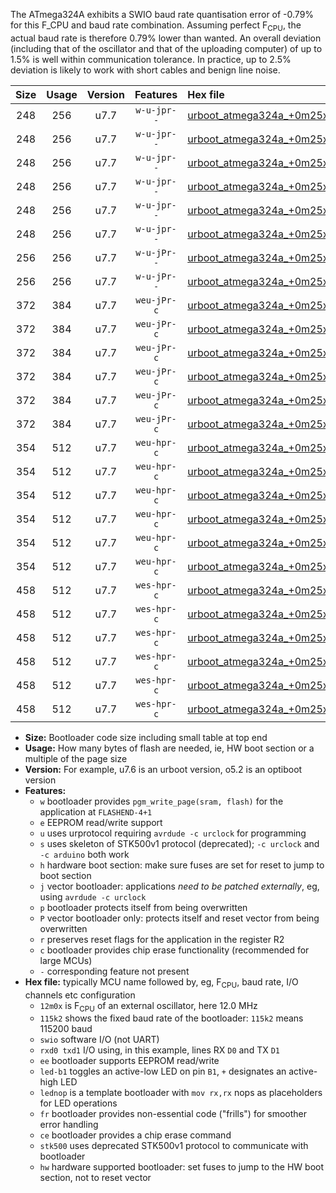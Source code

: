 The ATmega324A exhibits a SWIO baud rate quantisation error of -0.79% for this F_CPU and baud rate combination. Assuming perfect F<sub>CPU</sub>, the actual baud rate is therefore 0.79% lower than wanted. An overall deviation (including that of the oscillator and that of the uploading computer) of up to 1.5% is well within communication tolerance. In practice, up to 2.5% deviation is likely to work with short cables and benign line noise.

|Size|Usage|Version|Features|Hex file|
|:-:|:-:|:-:|:-:|:--|
|248|256|u7.7|`w-u-jpr--`|[urboot_atmega324a_+0m25x_+++7k2_swio_rxd0_txd1_led+b0.hex](https://raw.githubusercontent.com/stefanrueger/urboot.hex/main/mcus/atmega324a/external_oscillator/fcpu_+0m25x/br_+++7k2/urboot_atmega324a_+0m25x_+++7k2_swio_rxd0_txd1_led+b0.hex)|
|248|256|u7.7|`w-u-jpr--`|[urboot_atmega324a_+0m25x_+++7k2_swio_rxd0_txd1_led+b7.hex](https://raw.githubusercontent.com/stefanrueger/urboot.hex/main/mcus/atmega324a/external_oscillator/fcpu_+0m25x/br_+++7k2/urboot_atmega324a_+0m25x_+++7k2_swio_rxd0_txd1_led+b7.hex)|
|248|256|u7.7|`w-u-jpr--`|[urboot_atmega324a_+0m25x_+++7k2_swio_rxd0_txd1_lednop.hex](https://raw.githubusercontent.com/stefanrueger/urboot.hex/main/mcus/atmega324a/external_oscillator/fcpu_+0m25x/br_+++7k2/urboot_atmega324a_+0m25x_+++7k2_swio_rxd0_txd1_lednop.hex)|
|248|256|u7.7|`w-u-jpr--`|[urboot_atmega324a_+0m25x_+++7k2_swio_rxd2_txd3_led+b0.hex](https://raw.githubusercontent.com/stefanrueger/urboot.hex/main/mcus/atmega324a/external_oscillator/fcpu_+0m25x/br_+++7k2/urboot_atmega324a_+0m25x_+++7k2_swio_rxd2_txd3_led+b0.hex)|
|248|256|u7.7|`w-u-jpr--`|[urboot_atmega324a_+0m25x_+++7k2_swio_rxd2_txd3_led+b7.hex](https://raw.githubusercontent.com/stefanrueger/urboot.hex/main/mcus/atmega324a/external_oscillator/fcpu_+0m25x/br_+++7k2/urboot_atmega324a_+0m25x_+++7k2_swio_rxd2_txd3_led+b7.hex)|
|248|256|u7.7|`w-u-jpr--`|[urboot_atmega324a_+0m25x_+++7k2_swio_rxd2_txd3_lednop.hex](https://raw.githubusercontent.com/stefanrueger/urboot.hex/main/mcus/atmega324a/external_oscillator/fcpu_+0m25x/br_+++7k2/urboot_atmega324a_+0m25x_+++7k2_swio_rxd2_txd3_lednop.hex)|
|256|256|u7.7|`w-u-jPr--`|[urboot_atmega324a_+0m25x_+++7k2_swio_rxd0_txd1.hex](https://raw.githubusercontent.com/stefanrueger/urboot.hex/main/mcus/atmega324a/external_oscillator/fcpu_+0m25x/br_+++7k2/urboot_atmega324a_+0m25x_+++7k2_swio_rxd0_txd1.hex)|
|256|256|u7.7|`w-u-jPr--`|[urboot_atmega324a_+0m25x_+++7k2_swio_rxd2_txd3.hex](https://raw.githubusercontent.com/stefanrueger/urboot.hex/main/mcus/atmega324a/external_oscillator/fcpu_+0m25x/br_+++7k2/urboot_atmega324a_+0m25x_+++7k2_swio_rxd2_txd3.hex)|
|372|384|u7.7|`weu-jPr-c`|[urboot_atmega324a_+0m25x_+++7k2_swio_rxd0_txd1_ee_led+b0_fr_ce.hex](https://raw.githubusercontent.com/stefanrueger/urboot.hex/main/mcus/atmega324a/external_oscillator/fcpu_+0m25x/br_+++7k2/urboot_atmega324a_+0m25x_+++7k2_swio_rxd0_txd1_ee_led+b0_fr_ce.hex)|
|372|384|u7.7|`weu-jPr-c`|[urboot_atmega324a_+0m25x_+++7k2_swio_rxd0_txd1_ee_led+b7_fr_ce.hex](https://raw.githubusercontent.com/stefanrueger/urboot.hex/main/mcus/atmega324a/external_oscillator/fcpu_+0m25x/br_+++7k2/urboot_atmega324a_+0m25x_+++7k2_swio_rxd0_txd1_ee_led+b7_fr_ce.hex)|
|372|384|u7.7|`weu-jPr-c`|[urboot_atmega324a_+0m25x_+++7k2_swio_rxd0_txd1_ee_lednop_fr_ce.hex](https://raw.githubusercontent.com/stefanrueger/urboot.hex/main/mcus/atmega324a/external_oscillator/fcpu_+0m25x/br_+++7k2/urboot_atmega324a_+0m25x_+++7k2_swio_rxd0_txd1_ee_lednop_fr_ce.hex)|
|372|384|u7.7|`weu-jPr-c`|[urboot_atmega324a_+0m25x_+++7k2_swio_rxd2_txd3_ee_led+b0_fr_ce.hex](https://raw.githubusercontent.com/stefanrueger/urboot.hex/main/mcus/atmega324a/external_oscillator/fcpu_+0m25x/br_+++7k2/urboot_atmega324a_+0m25x_+++7k2_swio_rxd2_txd3_ee_led+b0_fr_ce.hex)|
|372|384|u7.7|`weu-jPr-c`|[urboot_atmega324a_+0m25x_+++7k2_swio_rxd2_txd3_ee_led+b7_fr_ce.hex](https://raw.githubusercontent.com/stefanrueger/urboot.hex/main/mcus/atmega324a/external_oscillator/fcpu_+0m25x/br_+++7k2/urboot_atmega324a_+0m25x_+++7k2_swio_rxd2_txd3_ee_led+b7_fr_ce.hex)|
|372|384|u7.7|`weu-jPr-c`|[urboot_atmega324a_+0m25x_+++7k2_swio_rxd2_txd3_ee_lednop_fr_ce.hex](https://raw.githubusercontent.com/stefanrueger/urboot.hex/main/mcus/atmega324a/external_oscillator/fcpu_+0m25x/br_+++7k2/urboot_atmega324a_+0m25x_+++7k2_swio_rxd2_txd3_ee_lednop_fr_ce.hex)|
|354|512|u7.7|`weu-hpr-c`|[urboot_atmega324a_+0m25x_+++7k2_swio_rxd0_txd1_ee_led+b0_fr_ce_hw.hex](https://raw.githubusercontent.com/stefanrueger/urboot.hex/main/mcus/atmega324a/external_oscillator/fcpu_+0m25x/br_+++7k2/urboot_atmega324a_+0m25x_+++7k2_swio_rxd0_txd1_ee_led+b0_fr_ce_hw.hex)|
|354|512|u7.7|`weu-hpr-c`|[urboot_atmega324a_+0m25x_+++7k2_swio_rxd0_txd1_ee_led+b7_fr_ce_hw.hex](https://raw.githubusercontent.com/stefanrueger/urboot.hex/main/mcus/atmega324a/external_oscillator/fcpu_+0m25x/br_+++7k2/urboot_atmega324a_+0m25x_+++7k2_swio_rxd0_txd1_ee_led+b7_fr_ce_hw.hex)|
|354|512|u7.7|`weu-hpr-c`|[urboot_atmega324a_+0m25x_+++7k2_swio_rxd0_txd1_ee_lednop_fr_ce_hw.hex](https://raw.githubusercontent.com/stefanrueger/urboot.hex/main/mcus/atmega324a/external_oscillator/fcpu_+0m25x/br_+++7k2/urboot_atmega324a_+0m25x_+++7k2_swio_rxd0_txd1_ee_lednop_fr_ce_hw.hex)|
|354|512|u7.7|`weu-hpr-c`|[urboot_atmega324a_+0m25x_+++7k2_swio_rxd2_txd3_ee_led+b0_fr_ce_hw.hex](https://raw.githubusercontent.com/stefanrueger/urboot.hex/main/mcus/atmega324a/external_oscillator/fcpu_+0m25x/br_+++7k2/urboot_atmega324a_+0m25x_+++7k2_swio_rxd2_txd3_ee_led+b0_fr_ce_hw.hex)|
|354|512|u7.7|`weu-hpr-c`|[urboot_atmega324a_+0m25x_+++7k2_swio_rxd2_txd3_ee_led+b7_fr_ce_hw.hex](https://raw.githubusercontent.com/stefanrueger/urboot.hex/main/mcus/atmega324a/external_oscillator/fcpu_+0m25x/br_+++7k2/urboot_atmega324a_+0m25x_+++7k2_swio_rxd2_txd3_ee_led+b7_fr_ce_hw.hex)|
|354|512|u7.7|`weu-hpr-c`|[urboot_atmega324a_+0m25x_+++7k2_swio_rxd2_txd3_ee_lednop_fr_ce_hw.hex](https://raw.githubusercontent.com/stefanrueger/urboot.hex/main/mcus/atmega324a/external_oscillator/fcpu_+0m25x/br_+++7k2/urboot_atmega324a_+0m25x_+++7k2_swio_rxd2_txd3_ee_lednop_fr_ce_hw.hex)|
|458|512|u7.7|`wes-hpr-c`|[urboot_atmega324a_+0m25x_+++7k2_swio_rxd0_txd1_ee_led+b0_fr_ce_stk500_hw.hex](https://raw.githubusercontent.com/stefanrueger/urboot.hex/main/mcus/atmega324a/external_oscillator/fcpu_+0m25x/br_+++7k2/urboot_atmega324a_+0m25x_+++7k2_swio_rxd0_txd1_ee_led+b0_fr_ce_stk500_hw.hex)|
|458|512|u7.7|`wes-hpr-c`|[urboot_atmega324a_+0m25x_+++7k2_swio_rxd0_txd1_ee_led+b7_fr_ce_stk500_hw.hex](https://raw.githubusercontent.com/stefanrueger/urboot.hex/main/mcus/atmega324a/external_oscillator/fcpu_+0m25x/br_+++7k2/urboot_atmega324a_+0m25x_+++7k2_swio_rxd0_txd1_ee_led+b7_fr_ce_stk500_hw.hex)|
|458|512|u7.7|`wes-hpr-c`|[urboot_atmega324a_+0m25x_+++7k2_swio_rxd0_txd1_ee_lednop_fr_ce_stk500_hw.hex](https://raw.githubusercontent.com/stefanrueger/urboot.hex/main/mcus/atmega324a/external_oscillator/fcpu_+0m25x/br_+++7k2/urboot_atmega324a_+0m25x_+++7k2_swio_rxd0_txd1_ee_lednop_fr_ce_stk500_hw.hex)|
|458|512|u7.7|`wes-hpr-c`|[urboot_atmega324a_+0m25x_+++7k2_swio_rxd2_txd3_ee_led+b0_fr_ce_stk500_hw.hex](https://raw.githubusercontent.com/stefanrueger/urboot.hex/main/mcus/atmega324a/external_oscillator/fcpu_+0m25x/br_+++7k2/urboot_atmega324a_+0m25x_+++7k2_swio_rxd2_txd3_ee_led+b0_fr_ce_stk500_hw.hex)|
|458|512|u7.7|`wes-hpr-c`|[urboot_atmega324a_+0m25x_+++7k2_swio_rxd2_txd3_ee_led+b7_fr_ce_stk500_hw.hex](https://raw.githubusercontent.com/stefanrueger/urboot.hex/main/mcus/atmega324a/external_oscillator/fcpu_+0m25x/br_+++7k2/urboot_atmega324a_+0m25x_+++7k2_swio_rxd2_txd3_ee_led+b7_fr_ce_stk500_hw.hex)|
|458|512|u7.7|`wes-hpr-c`|[urboot_atmega324a_+0m25x_+++7k2_swio_rxd2_txd3_ee_lednop_fr_ce_stk500_hw.hex](https://raw.githubusercontent.com/stefanrueger/urboot.hex/main/mcus/atmega324a/external_oscillator/fcpu_+0m25x/br_+++7k2/urboot_atmega324a_+0m25x_+++7k2_swio_rxd2_txd3_ee_lednop_fr_ce_stk500_hw.hex)|

- **Size:** Bootloader code size including small table at top end
- **Usage:** How many bytes of flash are needed, ie, HW boot section or a multiple of the page size
- **Version:** For example, u7.6 is an urboot version, o5.2 is an optiboot version
- **Features:**
  + `w` bootloader provides `pgm_write_page(sram, flash)` for the application at `FLASHEND-4+1`
  + `e` EEPROM read/write support
  + `u` uses urprotocol requiring `avrdude -c urclock` for programming
  + `s` uses skeleton of STK500v1 protocol (deprecated); `-c urclock` and `-c arduino` both work
  + `h` hardware boot section: make sure fuses are set for reset to jump to boot section
  + `j` vector bootloader: applications *need to be patched externally*, eg, using `avrdude -c urclock`
  + `p` bootloader protects itself from being overwritten
  + `P` vector bootloader only: protects itself and reset vector from being overwritten
  + `r` preserves reset flags for the application in the register R2
  + `c` bootloader provides chip erase functionality (recommended for large MCUs)
  + `-` corresponding feature not present
- **Hex file:** typically MCU name followed by, eg, F<sub>CPU</sub>, baud rate, I/O channels etc configuration
  + `12m0x` is F<sub>CPU</sub> of an external oscillator, here 12.0 MHz
  + `115k2` shows the fixed baud rate of the bootloader: `115k2` means 115200 baud
  + `swio` software I/O (not UART)
  + `rxd0 txd1` I/O using, in this example, lines RX `D0` and TX `D1`
  + `ee` bootloader supports EEPROM read/write
  + `led-b1` toggles an active-low LED on pin `B1`, `+` designates an active-high LED
  + `lednop` is a template bootloader with `mov rx,rx` nops as placeholders for LED operations
  + `fr` bootloader provides non-essential code ("frills") for smoother error handling
  + `ce` bootloader provides a chip erase command
  + `stk500` uses deprecated STK500v1 protocol to communicate with bootloader
  + `hw` hardware supported bootloader: set fuses to jump to the HW boot section, not to reset vector
